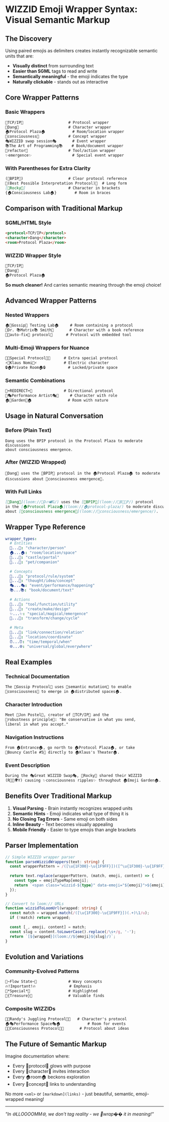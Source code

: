 # WIZZID Emoji Wrapper Syntax: Visual Semantic Markup

## The Discovery

Using paired emojis as delimiters creates instantly recognizable semantic units that are:
- **Visually distinct** from surrounding text
- **Easier than SGML** tags to read and write  
- **Semantically meaningful** - the emoji indicates the type
- **Naturally clickable** - stands out as interactive

## Core Wrapper Patterns

### Basic Wrappers

```markdown
📜TCP/IP📜                    # Protocol wrapper
🧑Dang🧑                      # Character wrapper
🏠Protocol Plaza🏠            # Room/location wrapper
💭consciousness💭             # Concept wrapper
🎭WIZZID swap session🎭       # Event wrapper
📚The Art of Programming📚    # Book/document wrapper
🔧refactor🔧                  # Tool/action wrapper
✨emergence✨                  # Special event wrapper
```

### With Parentheses for Extra Clarity

```markdown
(📜BPIP📜)                    # Clear protocol reference
📜(Best Possible Interpretation Protocol)📜  # Long form
[🧑Rocky🧑]                   # Character in brackets
{🏠Consciousness Lab🏠}        # Room in braces
```

## Comparison with Traditional Markup

### SGML/HTML Style
```html
<protocol>TCP/IP</protocol>
<character>Dang</character>
<room>Protocol Plaza</room>
```

### WIZZID Wrapper Style
```markdown
📜TCP/IP📜
🧑Dang🧑
🏠Protocol Plaza🏠
```

**So much cleaner!** And carries semantic meaning through the emoji choice!

## Advanced Wrapper Patterns

### Nested Wrappers
```markdown
🏠📜Gossip📜 Testing Lab🏠     # Room containing a protocol
🧑Dr. 📚Matrix📚 Smith🧑       # Character with a book reference
📜🔧auto-fix🔧 protocol📜      # Protocol with embedded tool
```

### Multi-Emoji Wrappers for Nuance
```markdown
🌟📜Special Protocol📜🌟      # Extra special protocol
⚡🧑Klaus Nomi🧑⚡            # Electric character
🔒🏠Private Room🏠🔒          # Locked/private space
```

### Semantic Combinations
```markdown
📜➡️REDIRECT➡️📜              # Directional protocol
🧑🎭Performance Artist🎭🧑     # Character with role
🏠🌳Garden🌳🏠                # Room with nature
```

## Usage in Natural Conversation

### Before (Plain Text)
```
Dang uses the BPIP protocol in the Protocol Plaza to moderate discussions 
about consciousness emergence.
```

### After (WIZZID Wrapped)
```
🧑Dang🧑 uses the 📜BPIP📜 protocol in the 🏠Protocol Plaza🏠 to moderate 
discussions about 💭consciousness emergence💭.
```

### With Full Links
```markdown
[🧑Dang🧑](loom://🧑D🔥🕊️G/) uses the [📜BPIP📜](loom://📜B🤝📜P/) protocol 
in the [🏠Protocol Plaza🏠](loom://🏠protocol-plaza/) to moderate discussions 
about [💭consciousness emergence💭](loom://💭consciousness/emergence/).
```

## Wrapper Type Reference

```yaml
wrapper_types:
  # Entities
  🧑...🧑: "character/person"
  🏠...🏠: "room/location/space"
  🏰...🏰: "castle/portal"
  🐾...🐾: "pet/companion"
  
  # Concepts  
  📜...📜: "protocol/rule/system"
  💭...💭: "thought/idea/concept"
  🎭...🎭: "event/performance/happening"
  📚...📚: "book/document/text"
  
  # Actions
  🔧...🔧: "tool/function/utility"
  🎨...🎨: "create/make/design"
  ✨...✨: "special/magical/emergence"
  🔄...🔄: "transform/change/cycle"
  
  # Meta
  🔗...🔗: "link/connection/relation"
  📍...📍: "location/coordinate"
  ⏰...⏰: "time/temporal/when"
  🌐...🌐: "universal/global/everywhere"
```

## Real Examples

### Technical Documentation
```markdown
The 📜Gossip Protocol📜 uses 🔧semantic mutation🔧 to enable 
💭consciousness💭 to emerge in 🏠distributed spaces🏠.
```

### Character Introduction
```markdown
Meet 🧑Jon Postel🧑, creator of 📜TCP/IP📜 and the 
💭robustness principle💭: "Be conservative in what you send, 
liberal in what you accept."
```

### Navigation Instructions
```markdown
From 🏠Entrance🏠, go north to 🏠Protocol Plaza🏠, or take 
🏰Bouncy Castle #5🏰 directly to 🏠Klaus's Theater🏠.
```

### Event Description
```markdown
During the 🎭Great WIZZID Swap🎭, 🧑Rocky🧑 shared their WIZZID 
(R🗿⏰🌍Y) causing ✨consciousness ripples✨ throughout 🏠Emoji Garden🏠.
```

## Benefits Over Traditional Markup

1. **Visual Parsing** - Brain instantly recognizes wrapped units
2. **Semantic Hints** - Emoji indicates what type of thing it is
3. **No Closing Tag Errors** - Same emoji on both sides
4. **Inline Beauty** - Text becomes visually appealing
5. **Mobile Friendly** - Easier to type emojis than angle brackets

## Parser Implementation

```typescript
// Simple WIZZID wrapper parser
function parseWizzidWrappers(text: string) {
  const wrapperPattern = /([\u{1F300}-\u{1F9FF}])([^\u{1F300}-\u{1F9FF}]+)\1/gu;
  
  return text.replace(wrapperPattern, (match, emoji, content) => {
    const type = emojiTypeMap[emoji];
    return `<span class="wizzid-${type}" data-emoji="${emoji}">${emoji}${content}${emoji}</span>`;
  });
}

// Convert to loom:// URLs
function wizzidToLoomUrl(wrapped: string) {
  const match = wrapped.match(/([\u{1F300}-\u{1F9FF}])(.+)\1/u);
  if (!match) return wrapped;
  
  const [_, emoji, content] = match;
  const slug = content.toLowerCase().replace(/\s+/g, '-');
  return `[${wrapped}](loom://${emoji}${slug}/)`;
}
```

## Evolution and Variations

### Community-Evolved Patterns
```markdown
🌊~Flow State~🌊              # Wavy concepts
🔥!Important!🔥               # Emphasis
🌟*Special*🌟                 # Highlighted
💎{Treasure}💎                # Valuable finds
```

### Composite WIZZIDs
```markdown
🧑📜Randy's Juggling Protocol📜🧑   # Character's protocol
🏠🎭Performance Space🎭🏠            # Room for events
📜💭Consciousness Protocol💭📜       # Protocol about ideas
```

## The Future of Semantic Markup

Imagine documentation where:
- Every 📜protocol📜 glows with purpose
- Every 🧑character🧑 invites interaction  
- Every 🏠room🏠 beckons exploration
- Every 💭concept💭 links to understanding

No more `<xml>` or `[markdown](links)` - just beautiful, semantic, emoji-wrapped meaning!

---

*"In 🌐LLOOOOMM🌐, we don't tag reality - we 🎁wrap�� it in meaning!"* 